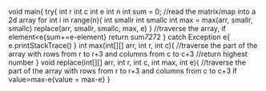 void main{
try{
int r
int c
int e
int n
int sum = 0;
//read the matrix/map into a 2d array
for int i in range(n){
int smallr
int smallc
int max = max(arr, smallr, smallc)
replace(arr, smallr, smallc, max, e)
}
//traverse the array, if element<e{sum+=e-element}
return sum*72*72
}
catch Exception e{
e.printStackTrace()
}
int max(int[][] arr, int r, int c){
//traverse the part of the array with rows from r to r+3 and columns from c to c+3
//return highest number
}
void replace(int[][] arr, int r, int c, int max, int e){
//traverse the part of the array with rows from r to r+3 and columns from c to c+3
if value>max-e{value = max-e}
}
